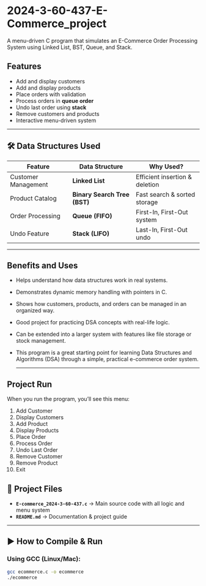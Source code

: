 # 2024-3-60-437-E-Commerce_project
A menu-driven C program that simulates an E-Commerce Order Processing System using Linked List, BST, Queue, and Stack.
##  Features
- Add and display customers  
- Add and display products  
- Place orders with validation  
- Process orders in **queue order**  
- Undo last order using **stack**  
- Remove customers and products  
- Interactive menu-driven system  

---

## 🛠️ Data Structures Used

| Feature            | Data Structure | Why Used? |
|---------------------|---------------|-----------|
| Customer Management | **Linked List** | Efficient insertion & deletion |
| Product Catalog     | **Binary Search Tree (BST)** | Fast search & sorted storage |
| Order Processing    | **Queue (FIFO)** | First-In, First-Out system |
| Undo Feature        | **Stack (LIFO)** | Last-In, First-Out undo |

---
## Benefits and Uses
- Helps understand how data structures work in real systems.
- Demonstrates dynamic memory handling with pointers in C.
- Shows how customers, products, and orders can be managed in an organized way.
- Good project for practicing DSA concepts with real-life logic.
- Can be extended into a larger system with features like file storage or stock management.
- This program is a great starting point for learning Data Structures and Algorithms (DSA) through a simple, practical e-commerce order system.

  ---
## Project Run

When you run the program, you’ll see this menu:

1. Add Customer
2. Display Customers
3. Add Product
4. Display Products
5. Place Order
6. Process Order
7. Undo Last Order
8. Remove Customer
9. Remove Product
10. Exit


## 📂 Project Files
- **`E-commerce_2024-3-60-437.c`** → Main source code with all logic and menu system  
- **`README.md`** → Documentation & project guide  

---

## ▶️ How to Compile & Run
### Using GCC (Linux/Mac):
```bash
gcc ecommerce.c -o ecommerce
./ecommerce



